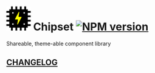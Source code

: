 # ![](.storybook/static/logo.svg) Chipset [![NPM version](https://img.shields.io/npm/v/@newhighsco/chipset.svg)](https://npmjs.com/@newhighsco/chipset)

Shareable, theme-able component library

## [CHANGELOG](CHANGELOG.md)
